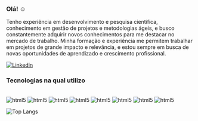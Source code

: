 

### Olá! ☺️
Tenho experiência em desenvolvimento e pesquisa científica, conhecimento em gestão de projetos e metodologias ágeis, e busco constantemente adquirir novos conhecimentos para me destacar no mercado de trabalho. Minha formação e experiência me permitem trabalhar em projetos de grande impacto e relevância, e estou sempre em busca de novas oportunidades de aprendizado e crescimento profissional.

[![Linkedin](https://img.shields.io/badge/LinkedIn-0077B5?style=for-the-badge&logo=linkedin&logoColor=white)](https://www.linkedin.com/in/valdineymarcio/)


### Tecnologias na qual utilizo
<div style="display: inline_block"><br/>
<img aling="center"alt="html5"src="https://img.shields.io/badge/Java-ED8B00?style=for-the-badge&logo=openjdk&logoColor=white"/>
<img aling="center"alt="html5"src="https://img.shields.io/badge/Spring-6DB33F?style=for-the-badge&logo=spring&logoColor=white"/>
<img aling="center"alt="html5"src="https://img.shields.io/badge/Dart-0175C2?style=for-the-badge&logo=dart&logoColor=white"/>
<img aling="center"alt="html5"src="https://img.shields.io/badge/Flutter-02569B?style=for-the-badge&logo=flutter&logoColor=white"/>
<img aling="center"alt="html5"src="https://img.shields.io/badge/HTML5-E34F26?style=for-the-badge&logo=html5&logoColor=white"/>
<img aling="center"alt="html5"src="https://img.shields.io/badge/CSS3-1572B6?style=for-the-badge&logo=css3&logoColor=white"/>
<img aling="center"alt="html5"src="https://img.shields.io/badge/JavaScript-323330?style=for-the-badge&logo=javascript&logoColor=F7DF1E"/>
<img aling="center"alt="html5"src="https://img.shields.io/badge/PostgreSQL-316192?style=for-the-badge&logo=postgresql&logoColor=white"/>

</div>


![Top Langs](https://github-readme-stats.vercel.app/api/top-langs/?username=valdineymarcio&layout=compact)



